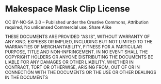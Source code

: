 # Makespace Mask Clip License

CC BY-NC-SA 3.0 – Published under the Creative Commons, Attribution required, No unlicensed Commercial use, Share Alike

THESE DOCUMENTS ARE PROVIDED "AS IS", WITHOUT WARRANTY OF ANY KIND, EXPRESS OR IMPLIED, INCLUDING BUT NOT LIMITED TO THE WARRANTIES OF MERCHANTABILITY, FITNESS FOR A PARTICULAR PURPOSE, TITLE AND NON-INFRINGEMENT. IN NO EVENT SHALL THE COPYRIGHT HOLDERS OR ANYONE DISTRIBUTING THE DOCUMENTS BE LIABLE FOR ANY DAMAGES OR OTHER LIABILITY, WHETHER IN CONTRACT, TORT OR OTHERWISE, ARISING FROM, OUT OF OR IN CONNECTION WITH THE DOCUMENTS OR THE USE OR OTHER DEALINGS IN THE DOCUMENTS